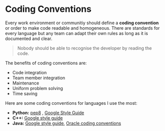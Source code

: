 # Coding Conventions

Every work environment or communitiy should define a **coding convention** or order to make code readable and homogeneous. There are standards for every language but any team can adapt their own rules as long as it is documented and clear. 

> Nobody should be able to recognise the developer by reading the code.

The benefits of coding conventions are:
- Code integration
- Team member integration
- Maintenance
- Uniform problem solving
- Time saving

Here are some coding conventions for languages I use the most:
- **Python:** [pep8](https://www.python.org/dev/peps/pep-0008/) , [Google Style Guide](https://google.github.io/styleguide/pyguide.html)
- **C++:** [Google style guide](https://google.github.io/styleguide/cppguide.html)
- **Java:** [Google style guide](https://google.github.io/styleguide/javaguide.html), [Oracle coding conventions](https://www.oracle.com/technetwork/java/codeconvtoc-136057.html)
